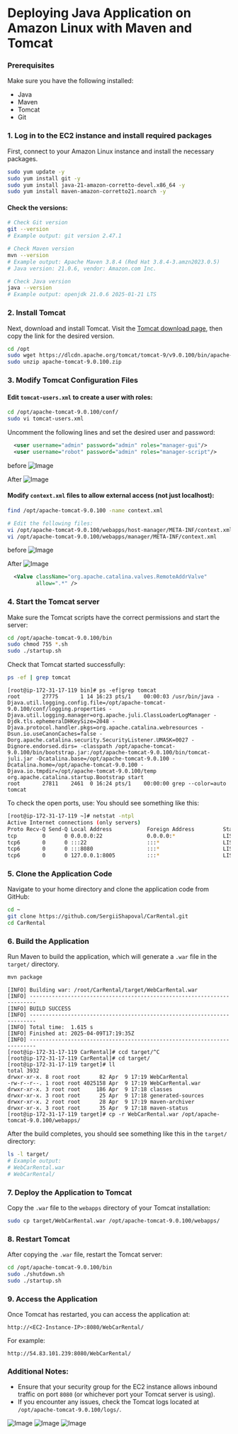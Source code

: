 

# Deploying Java Application on Amazon Linux with Maven and Tomcat


### Prerequisites
Make sure you have the following installed:
- Java
- Maven
- Tomcat
- Git

### 1. Log in to the EC2 instance and install required packages

First, connect to your Amazon Linux instance and install the necessary packages.

```bash
sudo yum update -y
sudo yum install git -y
sudo yum install java-21-amazon-corretto-devel.x86_64 -y
sudo yum install maven-amazon-corretto21.noarch -y
```

#### Check the versions:
```bash
# Check Git version
git --version
# Example output: git version 2.47.1

# Check Maven version
mvn --version
# Example output: Apache Maven 3.8.4 (Red Hat 3.8.4-3.amzn2023.0.5)
# Java version: 21.0.6, vendor: Amazon.com Inc.

# Check Java version
java --version
# Example output: openjdk 21.0.6 2025-01-21 LTS
```

### 2. Install Tomcat

Next, download and install Tomcat. Visit the [Tomcat download page](https://tomcat.apache.org/download-90.cgi), then copy the link for the desired version.

```bash
cd /opt
sudo wget https://dlcdn.apache.org/tomcat/tomcat-9/v9.0.100/bin/apache-tomcat-9.0.100.zip
sudo unzip apache-tomcat-9.0.100.zip
```

### 3. Modify Tomcat Configuration Files

#### Edit `tomcat-users.xml` to create a user with roles:
```bash
cd /opt/apache-tomcat-9.0.100/conf/
sudo vi tomcat-users.xml
```
Uncomment the following lines and set the desired user and password:

```xml
  <user username="admin" password="admin" roles="manager-gui"/>
  <user username="robot" password="admin" roles="manager-script"/>
```
before
![Image](https://github.com/user-attachments/assets/8b632c9d-23f7-4334-8dc3-0c12d4694f4c)

After
![Image](https://github.com/user-attachments/assets/1d4f2271-84d3-46fc-9cd0-449d0f4ac873)

#### Modify `context.xml` files to allow external access (not just localhost):

```bash
find /opt/apache-tomcat-9.0.100 -name context.xml

# Edit the following files:
vi /opt/apache-tomcat-9.0.100/webapps/host-manager/META-INF/context.xml
vi /opt/apache-tomcat-9.0.100/webapps/manager/META-INF/context.xml
```

before
![Image](https://github.com/user-attachments/assets/2b4e3cb5-dbaf-4998-8b10-f71ce9182095)

After
![Image](https://github.com/user-attachments/assets/2b4e3cb5-dbaf-4998-8b10-f71ce9182095)


```xml
  <Valve className="org.apache.catalina.valves.RemoteAddrValve"
         allow=".*" />
```

### 4. Start the Tomcat server

Make sure the Tomcat scripts have the correct permissions and start the server:

```bash
cd /opt/apache-tomcat-9.0.100/bin
sudo chmod 755 *.sh
sudo ./startup.sh
```

Check that Tomcat started successfully:

```bash
ps -ef | grep tomcat
```
```
[root@ip-172-31-17-119 bin]# ps -ef|grep tomcat
root       27775       1 14 16:23 pts/1    00:00:03 /usr/bin/java -Djava.util.logging.config.file=/opt/apache-tomcat-9.0.100/conf/logging.properties -Djava.util.logging.manager=org.apache.juli.ClassLoaderLogManager -Djdk.tls.ephemeralDHKeySize=2048 -Djava.protocol.handler.pkgs=org.apache.catalina.webresources -Dsun.io.useCanonCaches=false -Dorg.apache.catalina.security.SecurityListener.UMASK=0027 -Dignore.endorsed.dirs= -classpath /opt/apache-tomcat-9.0.100/bin/bootstrap.jar:/opt/apache-tomcat-9.0.100/bin/tomcat-juli.jar -Dcatalina.base=/opt/apache-tomcat-9.0.100 -Dcatalina.home=/opt/apache-tomcat-9.0.100 -Djava.io.tmpdir=/opt/apache-tomcat-9.0.100/temp org.apache.catalina.startup.Bootstrap start
root       27811    2461  0 16:24 pts/1    00:00:00 grep --color=auto tomcat
```

To check the open ports, use:
You should see something like this:
```bash
[root@ip-172-31-17-119 ~]# netstat -ntpl
Active Internet connections (only servers)
Proto Recv-Q Send-Q Local Address           Foreign Address         State       PID/Program name
tcp        0      0 0.0.0.0:22              0.0.0.0:*               LISTEN      2258/sshd: /usr/sbi
tcp6       0      0 :::22                   :::*                    LISTEN      2258/sshd: /usr/sbi
tcp6       0      0 :::8080                 :::*                    LISTEN      28542/java
tcp6       0      0 127.0.0.1:8005          :::*                    LISTEN      28542/java

```

### 5. Clone the Application Code

Navigate to your home directory and clone the application code from GitHub:

```bash
cd ~
git clone https://github.com/SergiiShapoval/CarRental.git
cd CarRental
```

### 6. Build the Application

Run Maven to build the application, which will generate a `.war` file in the `target/` directory.

```bash
mvn package
```

```
[INFO] Building war: /root/CarRental/target/WebCarRental.war
[INFO] ------------------------------------------------------------------------
[INFO] BUILD SUCCESS
[INFO] ------------------------------------------------------------------------
[INFO] Total time:  1.615 s
[INFO] Finished at: 2025-04-09T17:19:35Z
[INFO] ------------------------------------------------------------------------
[root@ip-172-31-17-119 CarRental]# ccd target/^C
[root@ip-172-31-17-119 CarRental]# cd target/
[root@ip-172-31-17-119 target]# ll
total 3932
drwxr-xr-x. 8 root root      82 Apr  9 17:19 WebCarRental
-rw-r--r--. 1 root root 4025158 Apr  9 17:19 WebCarRental.war
drwxr-xr-x. 3 root root     186 Apr  9 17:18 classes
drwxr-xr-x. 3 root root      25 Apr  9 17:18 generated-sources
drwxr-xr-x. 2 root root      28 Apr  9 17:19 maven-archiver
drwxr-xr-x. 3 root root      35 Apr  9 17:18 maven-status
[root@ip-172-31-17-119 target]# cp -r WebCarRental.war /opt/apache-tomcat-9.0.100/webapps/

```

After the build completes, you should see something like this in the `target/` directory:

```bash
ls -l target/
# Example output:
# WebCarRental.war
# WebCarRental/
```

### 7. Deploy the Application to Tomcat

Copy the `.war` file to the `webapps` directory of your Tomcat installation:

```bash
sudo cp target/WebCarRental.war /opt/apache-tomcat-9.0.100/webapps/
```

### 8. Restart Tomcat

After copying the `.war` file, restart the Tomcat server:

```bash
cd /opt/apache-tomcat-9.0.100/bin
sudo ./shutdown.sh
sudo ./startup.sh
```

### 9. Access the Application

Once Tomcat has restarted, you can access the application at:

```
http://<EC2-Instance-IP>:8080/WebCarRental/
```

For example:

```
http://54.83.101.239:8080/WebCarRental/
```

### Additional Notes:
- Ensure that your security group for the EC2 instance allows inbound traffic on port `8080` (or whichever port your Tomcat server is using).
- If you encounter any issues, check the Tomcat logs located at `/opt/apache-tomcat-9.0.100/logs/`.



![Image](https://github.com/user-attachments/assets/77cdeef6-3314-4b02-9a37-5a03da9000bf)
![Image](https://github.com/user-attachments/assets/d43236a1-c0c7-4a05-a3e7-dd7aae764b8b)
![Image](https://github.com/user-attachments/assets/d4e0fa15-69b9-438c-a467-5640dcf0e591)



